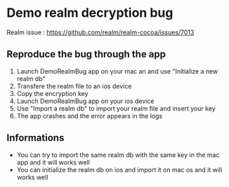 #  Demo realm decryption bug

Realm issue : https://github.com/realm/realm-cocoa/issues/7013

## Reproduce the bug through the app
1. Launch DemoRealmBug app on your mac an and use "Initialize a new realm db"
2. Transfere the realm file to an ios device
3. Copy the encryption key
4. Launch DemoRealmBug app on your ios device
5. Use "Import a realm db" to import your realm file and insert your key
6. The app crashes and the error appears in the logs

## Informations
- You can try to import the same realm db with the same key in the mac app and it will works well
- You can initialize the realm db on ios and import it on mac os and it will works well
